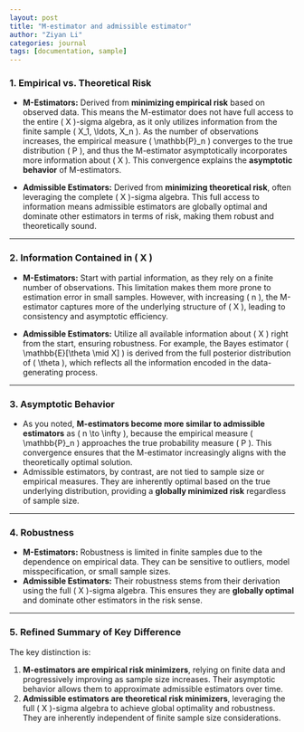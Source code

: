 ```yaml
---
layout: post
title: "M-estimator and admissible estimator"
author: "Ziyan Li"
categories: journal
tags: [documentation, sample]
---
```


### **1. Empirical vs. Theoretical Risk**
- **M-Estimators:** Derived from **minimizing empirical risk** based on observed data. This means the M-estimator does not have full access to the entire \( X \)-sigma algebra, as it only utilizes information from the finite sample \( X_1, \ldots, X_n \). As the number of observations increases, the empirical measure \( \mathbb{P}_n \) converges to the true distribution \( P \), and thus the M-estimator asymptotically incorporates more information about \( X \). This convergence explains the **asymptotic behavior** of M-estimators.

- **Admissible Estimators:** Derived from **minimizing theoretical risk**, often leveraging the complete \( X \)-sigma algebra. This full access to information means admissible estimators are globally optimal and dominate other estimators in terms of risk, making them robust and theoretically sound.

---

### **2. Information Contained in \( X \)**
- **M-Estimators:** Start with partial information, as they rely on a finite number of observations. This limitation makes them more prone to estimation error in small samples. However, with increasing \( n \), the M-estimator captures more of the underlying structure of \( X \), leading to consistency and asymptotic efficiency.
  
- **Admissible Estimators:** Utilize all available information about \( X \) right from the start, ensuring robustness. For example, the Bayes estimator \( \mathbb{E}[\theta \mid X] \) is derived from the full posterior distribution of \( \theta \), which reflects all the information encoded in the data-generating process.

---

### **3. Asymptotic Behavior**
- As you noted, **M-estimators become more similar to admissible estimators** as \( n \to \infty \), because the empirical measure \( \mathbb{P}_n \) approaches the true probability measure \( P \). This convergence ensures that the M-estimator increasingly aligns with the theoretically optimal solution.
- Admissible estimators, by contrast, are not tied to sample size or empirical measures. They are inherently optimal based on the true underlying distribution, providing a **globally minimized risk** regardless of sample size.

---

### **4. Robustness**
- **M-Estimators:** Robustness is limited in finite samples due to the dependence on empirical data. They can be sensitive to outliers, model misspecification, or small sample sizes.
- **Admissible Estimators:** Their robustness stems from their derivation using the full \( X \)-sigma algebra. This ensures they are **globally optimal** and dominate other estimators in the risk sense.

---

### **5. Refined Summary of Key Difference**
The key distinction is:
1. **M-estimators are empirical risk minimizers**, relying on finite data and progressively improving as sample size increases. Their asymptotic behavior allows them to approximate admissible estimators over time.
2. **Admissible estimators are theoretical risk minimizers**, leveraging the full \( X \)-sigma algebra to achieve global optimality and robustness. They are inherently independent of finite sample size considerations.

